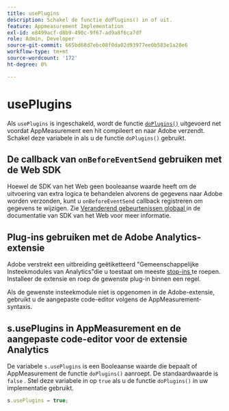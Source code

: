 ```yaml
---
title: usePlugins
description: Schakel de functie doPlugins() in of uit.
feature: Appmeasurement Implementation
exl-id: e8499acf-d8b9-490c-9f67-ad9a8f6ca7df
role: Admin, Developer
source-git-commit: 665bd68d7ebc08f0da02d93977ee0b583e1a28e6
workflow-type: tm+mt
source-wordcount: '172'
ht-degree: 0%

---
```


# usePlugins

Als `usePlugins` is ingeschakeld, wordt de functie [`doPlugins()`](../functions/doplugins.md) uitgevoerd net voordat AppMeasurement een hit compileert en naar Adobe verzendt. Schakel deze variabele in als u de functie `doPlugins()` gebruikt.

## De callback van `onBeforeEventSend` gebruiken met de Web SDK

Hoewel de SDK van het Web geen booleaanse waarde heeft om de uitvoering van extra logica te behandelen alvorens de gegevens naar Adobe worden verzonden, kunt u `onBeforeEventSend` callback registreren om gegevens te wijzigen. Zie [ Veranderend gebeurtenissen globaal ](https://experienceleague.adobe.com/docs/experience-platform/edge/fundamentals/tracking-events.html#modifying-events-globally) in de documentatie van SDK van het Web voor meer informatie.

## Plug-ins gebruiken met de Adobe Analytics-extensie

Adobe verstrekt een uitbreiding geëtiketteerd &quot;Gemeenschappelijke Insteekmodules van Analytics&quot;die u toestaat om meeste [ stop-ins ](../plugins/impl-plugins.md) te roepen. Installeer de extensie en roep de gewenste plug-in binnen een regel.

Als de gewenste insteekmodule niet is opgenomen in de Adobe-extensie, gebruikt u de aangepaste code-editor volgens de AppMeasurement-syntaxis.

## s.usePlugins in AppMeasurement en de aangepaste code-editor voor de extensie Analytics

De variabele `s.usePlugins` is een Booleaanse waarde die bepaalt of AppMeasurement de functie `doPlugins()` aanroept. De standaardwaarde is `false` . Stel deze variabele in op `true` als u de functie `doPlugins()` in uw implementatie gebruikt.

```js
s.usePlugins = true;
```

